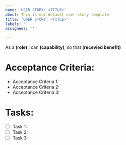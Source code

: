 ```yaml
---
name: 'USER STORY: <TITLE>'
about: This is our default user story template
title: 'USER STORY: <TITLE>'
labels: ''
assignees: ''

---
```


As a **(role)** I can **(capability)**, so that **(recevied benefit)**

# Acceptance Criteria:

* Acceptance Criteria 1:
* Acceptance Criteria 2:
* Acceptance Criteria 3:

# Tasks:

- [ ] Task 1:
- [ ] Task 2:
- [ ] Task 3:
